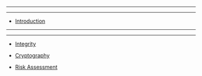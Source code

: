 
------------------------------------------------------
------------------------------------------------------

- [Introduction](Introduction/Introduction.md)

------------------------------------------------------
------------------------------------------------------

- [Integrity](Integrity/Integrity.md)

- [Cryptography](Cryptography/Cryptography.md)

- [Risk Assessment](RiskAssessment/RiskAssessment.md)